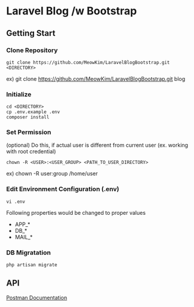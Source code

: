# Laravel Blog /w Bootstrap

## Getting Start

### Clone Repository

```
git clone https://github.com/MeowKim/LaravelBlogBootstrap.git <DIRECTORY>
```

ex) git clone https://github.com/MeowKim/LaravelBlogBootstrap.git blog

### Initialize

```
cd <DIRECTORY>
cp .env.example .env
composer install
```

### Set Permission

(optional) Do this, if actual user is different from current user (ex. working with root credential)

```
chown -R <USER>:<USER_GROUP> <PATH_TO_USER_DIRECTORY>
```

ex) chown -R user:group /home/user

### Edit Environment Configuration (.env)

```
vi .env
```

Following properties would be changed to proper values

-   APP\_\*
-   DB\_\*
-   MAIL\_\*

### DB Migratation

```
php artisan migrate
```

## API

[Postman Documentation](https://documenter.getpostman.com/view/6527807/SzYgQaZe?version=latest)
